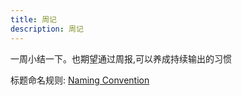 ```yaml
---
title: 周记
description: 周记
---
```


一周小结一下。也期望通过周报,可以养成持续输出的习惯

标题命名规则: [Naming Convention](/naming-convention)
